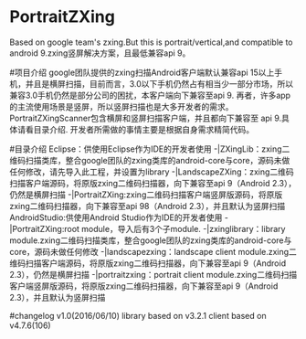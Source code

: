 # PortraitZXing
Based on google team's zxing.But this is portrait/vertical,and compatible to android 9.zxing竖屏解决方案，且最低兼容api 9。

#项目介绍
google团队提供的zxing扫描Android客户端默认兼容api 15以上手机，并且是横屏扫描，目前而言，3.0以下手机仍然占有相当少一部分市场，所以兼容3.0手机仍然是部分公司的困扰，本客户端向下兼容至api 9.
再者，许多app的主流使用场景是竖屏，所以竖屏扫描也是大多开发者的需求。
PortraitZXingScanner包含横屏和竖屏扫描客户端，并且都向下兼容至 api 9.具体请看目录介绍.
开发者所需做的事情主要是根据自身需求精简代码。

#目录介绍
Eclipse：供使用Eclipse作为IDE的开发者使用
	-|ZXingLib：zxing二维码扫描类库，整合google团队的zxing类库的android-core与core，源码未做任何修改，请先导入此工程，并设置为library
	-|LandscapeZXing：zxing二维码扫描客户端源码，将原版zxing二维码扫描器，向下兼容至api 9（Android 2.3），仍然是横屏扫描
	-|PortraitZXing:zxing二维码扫描客户端竖屏版源码，将原版zxing二维码扫描器，向下兼容至api 98（Android 2.3），并且默认为竖屏扫描
AndroidStudio:供使用Android Studio作为IDE的开发者使用
	-|PortraitZXing:root module，导入后有3个子module.
		-|zxinglibrary：library module.zxing二维码扫描类库，整合google团队的zxing类库的android-core与core，源码未做任何修改
		-|landscapezxing：landscape client module.zxing二维码扫描客户端源码，将原版zxing二维码扫描器，向下兼容至api 9（Android 2.3），仍然是横屏扫描
		-|portraitzxing：portrait client module.zxing二维码扫描客户端竖屏版源码，将原版zxing二维码扫描器，向下兼容至api 9（Android 2.3），并且默认为竖屏扫描

#changelog
v1.0(2016/06/10)
library based on v3.2.1
client based on v4.7.6(106)